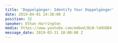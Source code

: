 ```yaml
---
title: 'Doppelgänger: Identify Your Doppelgänger'
date: 2019-04-01 14:38:00 Z
position: 32
speaker: Ethan Harrington
media: https://www.youtube.com/embed/DLN-lddVQO4
message_date: 2019-03-31 10:00:00 Z
---
```


